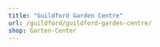 ```yaml
---
title: "Guildford Garden Centre"
url: /guildford/guildford-garden-centre/
shop: Garten-Center
---
```

